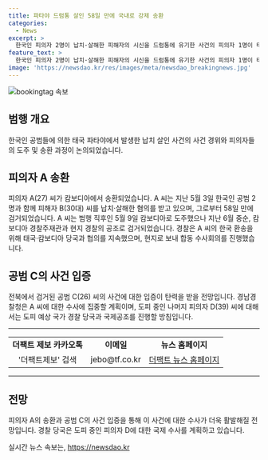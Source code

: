 ```yaml
---
title: 파타야 드럼통 살인 58일 만에 국내로 강제 송환
categories:
  - News
excerpt: >
  한국인 피의자 2명이 납치·살해한 피해자의 시신을 드럼통에 유기한 사건의 피의자 1명이 태국에서 입국했다. 다른 공범은 재판 중인데, 한 명은 태국에서 검거된 후 캄보디아로 도주해 장소에서 검거됐다. 경찰은 피의자의 강제추방을 유도하며 국제공조를 진행 중이고, 미처 검거되지 않은 피의자에 대해서도 국제적 협력을 모색 중이다.
feature_text: >
  한국인 피의자 2명이 납치·살해한 피해자의 시신을 드럼통에 유기한 사건의 피의자 1명이 태국에서 입국했다. 다른 공범은 재판 중인데, 한 명은 태국에서 검거된 후 캄보디아로 도주해 장소에서 검거됐다. 경찰은 피의자의 강제추방을 유도하며 국제공조를 진행 중이고, 미처 검거되지 않은 피의자에 대해서도 국제적 협력을 모색 중이다.
image: 'https://newsdao.kr/res/images/meta/newsdao_breakingnews.jpg'
---
```


<p><img src="https://newsdao.kr/res/images/meta/newsdao_breakingnews.jpg" alt="bookingtag 속보" /></p>

<h2 data-ke-size="size26">범행 개요</h2>

<p data-ke-size="size16">한국인 공범들에 의한 태국 파타야에서 발생한 납치 살인 사건의 사건 경위와 피의자들의 도주 및 송환 과정이 논의되었습니다.</p>

<h2 data-ke-size="size24">피의자 A 송환</h2>

<p data-ke-size="size16">피의자 A(27) 씨가 캄보디아에서 송환되었습니다. A 씨는 지난 5월 3일 한국인 공범 2명과 함께 피해자 B(30대) 씨를 납치·살해한 혐의를 받고 있으며, 그로부터 58일 만에 검거되었습니다. A 씨는 범행 직후인 5월 9일 캄보디아로 도주했으나 지난 6월 중순, 캄보디아 경찰주재관과 현지 경찰의 공조로 검거되었습니다. 경찰은 A 씨의 한국 환송을 위해 태국·캄보디아 당국과 협의를 지속했으며, 현지로 보내 합동 수사회의를 진행했습니다.</p>

<h2 data-ke-size="size24">공범 C의 사건 입증</h2>

<p data-ke-size="size16">전북에서 검거된 공범 C(26) 씨의 사건에 대한 입증이 탄력을 받을 전망입니다. 경남경찰청은 A 씨에 대한 수사에 집중할 계획이며, 도피 중인 나머지 피의자 D(39) 씨에 대해서는 도피 예상 국가 경찰 당국과 국제공조를 진행할 방침입니다.</p>

<hr>

<table>
  <tr>
    <td style="text-align: center; height: 17px;"><b>더팩트 제보 카카오톡</b></td>
    <td style="text-align: center; height: 17px;"><b>이메일</b></td>
    <td style="text-align: center; height: 17px;"><b>뉴스 홈페이지</b></td>
  </tr>
  <tr>
    <td style="text-align: center;">'더팩트제보' 검색</td>
    <td style="text-align: center;">jebo@tf.co.kr</td>
    <td style="text-align: center;"><a href="https://talk.tf.co.kr/bbs/report/write">더팩트 뉴스 홈페이지</a></td>
  </tr>
</table>

<hr>

<h2 data-ke-size="size26">전망</h2>

<p data-ke-size="size16">피의자 A의 송환과 공범 C의 사건 입증을 통해 이 사건에 대한 수사가 더욱 활발해질 전망입니다. 경찰 당국은 도피 중인 피의자 D에 대한 국제 수사를 계획하고 있습니다.</p>
실시간 뉴스 속보는, <a href="https://newsdao.kr" rel="dofollow">https://newsdao.kr</a>


